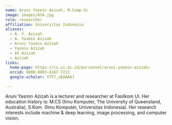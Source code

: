 ```yaml
---
name: Aruni Yasmin Azizah, M.Comp.Sc
image: images/AYA.jpg
role: researcher
affiliation: Universitas Indonesia
aliases:
  - A. Y. Azizah
  - A. Yasmin Azizah
  - Aruni Yasmin Azizah
  - Yasmin Azizah
  - AY Azizah
  - Azizah
links:
  home-page: https://cs.ui.ac.id/personnel/aruni-yasmin-azizah/
  orcid: 0000-0003-4167-7213
  google-scholar: tTF7_uEAAAAJ

---
```


Aruni Yasmin Azizah is a lecturer and researcher at Fasilkom UI. Her education history is: M.CS (Ilmu Komputer, The University of Queensland, Australia), S.Kom. (Ilmu Komputer, Universitas Indonesia). Her research interests include machine & deep learning, image processing, and computer vision.
